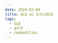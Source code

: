 ```yaml
---
date: 2024-03-04
title: GLD on 3/4/2024
tags: 
  - GLD
  - gold
  - commodities
---
```

<div class="post">
<snapshot-grid 
    :reports="['2024/03/01/CTA/gold', '2024/03/04/CTA/gold', '2024/03/04/MTP/GLD']"
    chart="2024/03/04/Chart/GLD"
/>
<p>

</p>
<p>

</p>
</div>